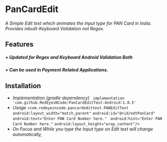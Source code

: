 # PanCardEdit

_A Simple Edit text which animates the input type for PAN Card in India. Provides inbuilt-Keyboard Validation not Regex._

## Features

##### + Updated for Regex and Keyboard Android Validation Both
##### + Can be used in Payment Related Applications.

## Installation
- *Implementation (gradle dependency)*
` implementation 'com.github.RedEyesNCode:PanCardEditText-Android:1.0.5'`
- *Usage*
`<com.redeyesncode.pancardedittext.PANEditText`
        `android:layout_width="match_parent"`
        `android:id="@+id/edtPanCard"`
       `android:text="Enter PAN Card Number here."`
       ` android:hint="Enter PAN Card Number here."`
        `android:layout_height="wrap_content"/>`
- *On Focus and While you type the Input type on Edit text will change automatically,*


